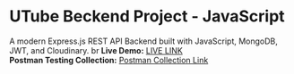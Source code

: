 # UTube Beckend Project - JavaScript

A modern Express.js REST API Backend built with JavaScript, MongoDB, JWT, and Cloudinary.
br
**Live Demo:** [LIVE LINK](https://utube.web3ngineer.in/api/healthcheck)  
**Postman Testing Collection:** [Postman Collection Link](https://documenter.getpostman.com/view/33610151/2sA35BbPtT)
